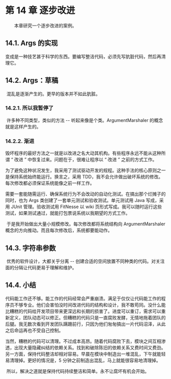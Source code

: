 # 第 14 章 逐步改进

　　本章研究一个逐步改进的案例。

## 14.1. Args 的实现

​		变成是一种技艺甚于科学的东西。要编写整洁代码，必须先写肮脏代码，然后再清理它。

## 14.2. Args：草稿

​		混乱是逐渐产生的。更早的版本并不如此肮脏。

### 14.2.1. 所以我暂停了

​		许多种不同类型，类似的方法 -- 听起来像是个类。ArgumentMarshaler 的概念就是这样产生的。

### 14.2.2. 渐进

​		毁坏程序的最好方法之一就是以改进之名大动其机构。有些程序永远不能从这种所谓 “ 改进 ” 中恢复过来。问题在于，很难让程序以 “ 改进 ” 之前的方式工作。

​		为了避免这种状况发生，我采用了测试驱动开发的规程。这种手法的核心原则之一是保持系统始终能运行。换言之，采用 TDD，我不会允许做出破坏系统的修改。每次修改都必须保证系统能像之前一样工作。

​		需要一套能随需运行、确保系统行为不会改动的自动化测试。在搞出那个烂摊子的同时，也为 Args 类创建了一套单元测试和验收测试。单元测试用 Java 写成，采用 JUnit 管理。验收测试用 FitNesse 以 wiki 页形式写成。我可以随时运行这些测试，如果测试通过，就能打包票说系统以我期望的方式工作。

​		于是我开始做出大量小规模修改。每次修改都将系统结构向 ArgumentMarshaler 概念的方向推动。而且每次修改后，系统都要能动作。

## 14.3. 字符串参数

​		优秀的软件设计，大都关乎分离 -- 创建合适的空间放置不同种类的代码。对关注面的分隔让代码更易于理解和维护。

## 14.4. 小结

​		代码能工作还不够。能工作的代码经常会严重崩溃。满足于仅仅让代码能工作的程序员不够专业。他们会害怕没时间改进代码的结构和设计，我不敢苟同。没什么能比糟糕的代码给开发项目带来更深远和长期的损害了。进度可以重订，需求可以重新定义，团队动态可以修正。但糟糕的代码只是一直腐败发酵，无情地拖着团队的后腿。我无数次看到开发团队蹒跚前行，只因为他们匆匆搞出一片代码沼泽，从此之后命运再也不受自己控制。

​		当然，糟糕的代码可以清理。不过成本高昂。随着代码腐败下去，模块之间互相渗透，出现大量隐藏纠结的依赖关系。找到和破除陈旧的依赖关系又费时间又费劲。另一方面，保持代码整洁却相对容易。早晨在模块中制造出一堆混乱，下午就能轻易清理掉。更好的情况是，5 分钟之前制造出混乱，马上就能很容易地清理掉。

​		所以，解决之道就是保持代码持续整洁和简单。永不让腐坏有机会开始。

